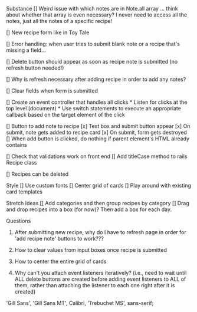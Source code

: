 Substance
[] Weird issue with which notes are in Note.all array ... think about whether that array is even necessary? I never need to access all the notes, just all the notes of a specific recipe!

[] New recipe form like in Toy Tale

[] Error handling: when user tries to submit blank note or a recipe that's missing a field...

[] Delete button should appear as soon as recipe note is submitted (no refresh button needed!)

[] Why is refresh necessary after adding recipe in order to add any notes?

[] Clear fields when form is submitted

[] Create an event controller that handles all clicks
    * Listen for clicks at the top level (document)
    * Use switch statements to execute an appropriate callback based on the target element of the click

[] Button to add note to recipe
    [x] Text box and submit button appear
    [x] On submit, note gets added to recipe card 
    [x] On submit, form gets destroyed
    [] When add button is clicked, do nothing if parent element's HTML already contains <form>

[] Check that validations work on front end 
    [] Add titleCase method to rails Recipe class

[] Recipes can be deleted

Style
[] Use custom fonts
[] Center grid of cards
[] Play around with existing card templates

Stretch Ideas
[] Add categories and then group recipes by category
[] Drag and drop recipes into a box (for now)? Then add a box for each day.

Questions
1. After submitting new recipe, why do I have to refresh page in order for 'add recipe note' buttons to work???

2. How to clear values from input boxes once recipe is submitted

3. How to center the entire grid of cards

4. Why can't you attach event listeners iteratively? (i.e., need to wait until ALL delete buttons are created before adding event listeners to ALL of them, rather than attaching the listener to each one right after it is created)


'Gill Sans', 'Gill Sans MT', Calibri, 'Trebuchet MS', sans-serif; 
